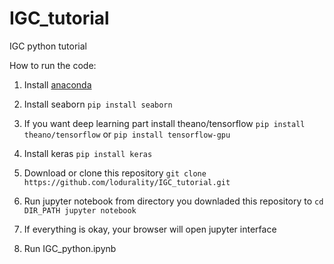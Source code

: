 # IGC_tutorial
IGC python tutorial

How to run the code:

1. Install [anaconda](https://www.continuum.io/downloads)

2. Install seaborn
        ```
        pip install seaborn
        ```
3. If you want deep learning part install theano/tensorflow
        ```
        pip install theano/tensorflow
        ```
        or
        ```
        pip install tensorflow-gpu
        ```
4. Install keras
        ```
        pip install keras
        ```
5. Download or clone this repository
        ```
        git clone https://github.com/lodurality/IGC_tutorial.git
        ```

6. Run jupyter notebook from directory you downladed this repository to
        ```
        cd DIR_PATH
        jupyter notebook
        ```
7. If everything is okay, your browser will open jupyter interface
8. Run IGC_python.ipynb
